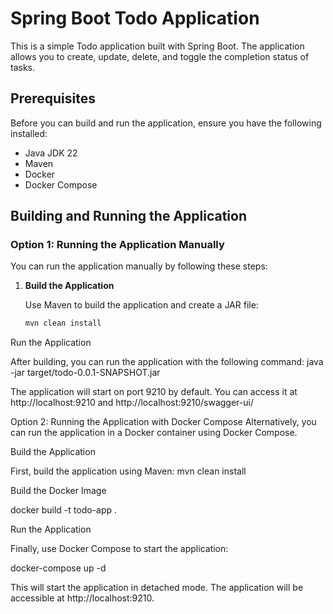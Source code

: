 # Spring Boot Todo Application

This is a simple Todo application built with Spring Boot. The application allows you to create, update, delete, and toggle the completion status of tasks.

## Prerequisites

Before you can build and run the application, ensure you have the following installed:

- Java JDK 22
- Maven
- Docker
- Docker Compose

## Building and Running the Application

### Option 1: Running the Application Manually

You can run the application manually by following these steps:

1. **Build the Application**

   Use Maven to build the application and create a JAR file:

   ```bash
   mvn clean install

Run the Application

After building, you can run the application with the following command:
java -jar target/todo-0.0.1-SNAPSHOT.jar

The application will start on port 9210 by default. You can access it at http://localhost:9210 and http://localhost:9210/swagger-ui/


Option 2: Running the Application with Docker Compose
Alternatively, you can run the application in a Docker container using Docker Compose.

Build the Application

First, build the application using Maven:
mvn clean install

Build the Docker Image

docker build -t todo-app .

Run the Application

Finally, use Docker Compose to start the application:

docker-compose up -d

This will start the application in detached mode. The application will be accessible at http://localhost:9210.
